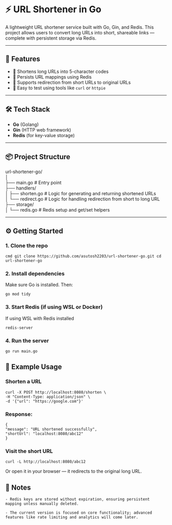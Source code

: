 # ⚡ URL Shortener in Go

A lightweight URL shortener service built with Go, Gin, and Redis. This project allows users to convert long URLs into short, shareable links — complete with persistent storage via Redis.

---

## 🚀 Features

- 🔗 Shortens long URLs into 5-character codes
- 💾 Persists URL mappings using Redis
- 🔁 Supports redirection from short URLs to original URLs
- 🧪 Easy to test using tools like `curl` or `httpie`

---

## 🛠 Tech Stack

- **Go** (Golang)
- **Gin** (HTTP web framework)
- **Redis** (for key-value storage)

---

## 📦 Project Structure

url-shortener-go/  
│  
├── main.go # Entry point  
├── handlers/  
│ ├── shorten.go # Logic for generating and returning shortened URLs  
│ └── redirect.go # Logic for handling redirection from short to long URL  
├── storage/  
│ └── redis.go # Redis setup and get/set helpers


---

## ⚙️ Getting Started

### 1. Clone the repo

```cmd git clone https://github.com/asutosh2203/url-shortener-go.git cd url-shortener-go```

### 2. Install dependencies

Make sure Go is installed. Then:

`go mod tidy`

### 3. Start Redis (if using WSL or Docker)

If using WSL with Redis installed

`redis-server`

### 4. Run the server

`go run main.go`

## 🔁 Example Usage
### Shorten a URL

`curl -X POST http://localhost:8080/shorten \`   
  `-H "Content-Type: application/json" \`   
  `-d '{"url": "https://google.com"}'`

### Response:

`{`  
  `"message": "URL shortened successfully",`  
  `"shortUrl": "localhost:8080/abc12"`  
`}`

### Visit the short URL

`curl -L http://localhost:8080/abc12`

Or open it in your browser — it redirects to the original long URL.

## 📌 Notes

    - Redis keys are stored without expiration, ensuring persistent mapping unless manually deleted.

    - The current version is focused on core functionality; advanced features like rate limiting and analytics will come later.
